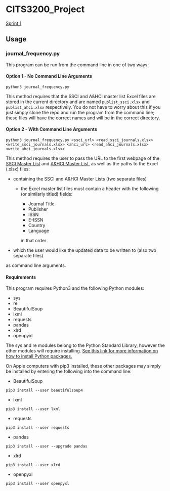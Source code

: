 # CITS3200_Project

[Sprint 1](https://docs.google.com/document/d/1tTihT0tXBC_Wv4KGTl56_YIdyBtyK2or0R0NVLBpva8/edit?usp=sharing)

## Usage
### journal_frequency.py
This program can be run from the command line in one of two ways:
#### Option 1 - No Command Line Arguments
```
python3 journal_frequency.py
```

This method requires that the SSCI and A&HCI master list Excel files are stored in the current directory and are named `publist_ssci.xlsx` and `publist_ahci.xlsx` respectively. You do not have to worry about this if you just simply clone the repo and run the program from the command line; these files will have the correct names and will be in the correct directory.
#### Option 2 - With Command Line Arguments
```
python3 journal_frequency.py <ssci_url> <read_ssci_journals.xlsx> <write_ssci_journals.xlsx> <ahci_url> <read_ahci_journals.xlsx> <write_ahci_journals.xlsx>
```

This method requires the user to pass the URL to the first webpage of the [SSCI Master List](http://mjl.clarivate.com/cgi-bin/jrnlst/jlresults.cgi?PC=SS&mode=print&Page=1) and [A&HCI Master List](http://mjl.clarivate.com/cgi-bin/jrnlst/jlresults.cgi?PC=H&mode=print&Page=1), as well as the paths to the Excel (.xlsx) files:   
  * containing the SSCI and A&HCI Master Lists (two separate files)
    * the Excel master list files must contain a header with the following (or similarly titled) fields:
        * Journal Title
        * Publisher
        * ISSN
        * E-ISSN
        * Country
        * Language

      in that order
  * which the user would like the updated data to be written to (also two separate files)

as command line arguments.

#### Requirements
This program requires Python3 and the following Python modules:
  * sys
  * re
  * BeautifulSoup
  * lxml
  * requests
  * pandas
  * xlrd
  * openpyxl

The sys and re modules belong to the Python Standard Library, however the other modules will require installing. [See this link for more information on how to install Python packages.](https://packaging.python.org/tutorials/installing-packages/#ensure-you-can-run-python-from-the-command-line)

On Apple computers with pip3 installed, these other packages may simply be installed by entering the following into the command line:
* BeautifulSoup
```
pip3 install --user beautifulsoup4
```
* lxml
```
pip3 install --user lxml
```
* requests
```
pip3 install --user requests
```
* pandas
```
pip3 install --user --upgrade pandas
```
* xlrd
```
pip3 install --user xlrd
```
* openpyxl
```
pip3 install --user openpyxl
```
